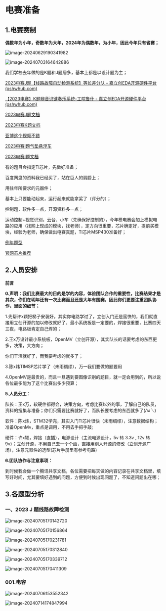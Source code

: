# 电赛准备

## 1.电赛赛制

**偶数年为小年，奇数年为大年，2024年为偶数年，为小年，因此今年只有省赛；**

![image-20240629190341982](C:/Users/user1/AppData/Roaming/Typora/typora-user-images/image-20240629190341982.png)



![image-20240703164642886](C:/Users/user1/AppData/Roaming/Typora/typora-user-images/image-20240703164642886.png)



我们学校去年做的是K题和J题居多，基本上都是以设计题为主；

[2023电赛J题【线路故障自动检测系统】等长差分队 - 嘉立创EDA开源硬件平台 (oshwhub.com)](https://oshwhub.com/xv_9/2023-TIbei)

[【2023电赛】K题辨音识键奏乐系统-工院鲁什 - 嘉立创EDA开源硬件平台 (oshwhub.com)](https://oshwhub.com/gong-yuan-lu-shen/2023nian-dian-sai)

[2023电赛J题文档](https://github.com/CCBP/NUEDC_Topic/blob/main/2023/J_%E7%BA%BF%E8%B7%AF%E6%95%85%E9%9A%9C%E8%87%AA%E5%8A%A8%E6%A3%80%E6%B5%8B%E7%B3%BB%E7%BB%9F.pdf)

[2023电赛K题文档](https://github.com/CCBP/NUEDC_Topic/blob/main/2023/K_%E8%BE%A8%E9%9F%B3%E8%AF%86%E9%94%AE%E5%A5%8F%E4%B9%90%E7%B3%BB%E7%BB%9F.pdf)

[亚博这个视频不错](https://www.bilibili.com/video/BV1pE421N7Y1/?spm_id_from=333.337.search-card.all.click&vd_source=51e21baef266448f5626caef394c9792)

[2023电赛I题气垫悬浮车](https://oshwhub.com/etrcdian-sai-yi-dui/2023nian-dian-sai-kong-zhi-lei-ti-mu)

[2023电赛I题文档](https://github.com/CCBP/NUEDC_Topic/blob/main/2023/I_%E6%B0%94%E5%9E%AB%E6%82%AC%E6%B5%AE%E8%BD%A6.pdf)

有的题目会指定TI芯片，先做好准备；

百度网盘的资料我已经买了，站在巨人的肩膀上；

用往年所要求的元器件；

基本上只要能动起来，运行起来就能拿奖了（评分的）；

控制题，软件多一点，开源资料多一点；

运动控制+视觉识别，云台、小车（先确保好控制的），今年模电赛会加上模拟电路的应用（找网上现成的模块，找老师），定方向很重要，芯片确定好，提前买模块，经验为老师，确保做出电赛真题，TI芯片MSP430准备好；

[例年题型](https://github.com/CCBP/NUEDC_Topic)

[官网芯片推荐](https://www.nuedc-training.com.cn/index/news/details/new_id/322)

## 2.人员安排

**前言**

**0.声明：我们比赛最大的目的是学的内容，体验团队合作的重要性，比赛结果才是其次，你们在明年还有一次比赛而且还是大年有国赛，因此你们更要注重团队协作，里面的细节；**

1.先帮许x颖把梯子安装好，其实你电路学过了，立创入门还是蛮快的，我们就直接用立创开源的加以修改就好了，最小系统板是一定要的，焊接很重要，比赛四天三夜，电路板肯定自己焊的；

2.王x万设计最小系统板，OpenMV（立创开源），其实队长的话要考虑的东西更多，决策，大方向；

你们干活就好了，而我要考虑的就多了；

3.陈x炜TIMSP芯片学了（未雨绸缪），万一我们要做的题要用

4.OpenMV是最贵的，而且一旦遇到要图像识别的题目，就一定会用到的，所以说各位最多能为了这个比赛出多少预算；

**5.人员分工：**

队长：王x万，软硬件都得会，决策方向，考虑比赛以外的事，了解自己的队员，资料的搜集与准备；你们只需要比赛就好了，而队长要考虑的东西就多了(*/ω＼*)

软件：陈x炜，STM32学完，其实入门TI芯片很快（未雨绸缪），注意数据结构；准备OpenMv，重点是调用，不用去手把手敲;

硬件：许x颖，焊接（直插），电源设计（主流电源设计，5v 转 3.3v , 12v 转 9v）；立创开源，不用自己去一个个画，直接用别人开源的修改（立创开源广场），注意元器件的选型(芯片手册里有参考电路)

**6.团队协作与注意事项：**

到时候我会做一个腾讯共享文档，各位需要把每天做的内容记录在共享文档里，填写好时间，尤其要填好遇到的问题，方便到时候出现问题了，不知道问题出在哪；



## 3.各题型分析



### 一、2023 J 题线路故障检测

![image-20240705170142720](C:/Users/user1/AppData/Roaming/Typora/typora-user-images/image-20240705170142720.png)

![image-20240705170156864](C:/Users/user1/AppData/Roaming/Typora/typora-user-images/image-20240705170156864.png)

![image-20240705170231781](C:/Users/user1/AppData/Roaming/Typora/typora-user-images/image-20240705170231781.png)

![image-20240705170312840](C:/Users/user1/AppData/Roaming/Typora/typora-user-images/image-20240705170312840.png)

![image-20240705170339712](C:/Users/user1/AppData/Roaming/Typora/typora-user-images/image-20240705170339712.png)

![image-20240705170411309](C:/Users/user1/AppData/Roaming/Typora/typora-user-images/image-20240705170411309.png)

### 001.电容

![image-20240706153552342](C:/Users/user1/AppData/Roaming/Typora/typora-user-images/image-20240706153552342.png)

![image-20240714174847994](C:/Users/user1/AppData/Roaming/Typora/typora-user-images/image-20240714174847994.png)
